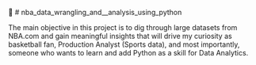 :basketball: # nba_data_wrangling_and__analysis_using_python

The main objective in this project is to dig through large datasets from NBA.com and gain
meaningful insights that will drive my curiosity as basketball fan, Production Analyst (Sports data),
and most importantly, someone who wants to learn and add Python as a skill for Data Analytics.
